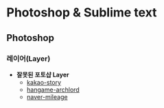 # Photoshop & Sublime text

## Photoshop

### 레이어(Layer)
- **잘못된 포토샵 Layer**
  - [kakao-story](../Resources/img/kakao-story.png)
  - [hangame-archlord](../Resources/img/hangame-archlord.png)
  - [naver-mileage](../Resources/img/naver-mileage.png)